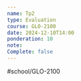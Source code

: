```yaml
---
name: Tp2
type: Evaluation
course: GLO-2100
date: 2024-12-10T14:00
ponderation: 10
note:
Complete: false
---
```

#school/GLO-2100 
